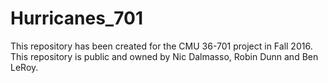 # Hurricanes_701
This repository has been created for the CMU 36-701 project in Fall 2016. This repository is public and owned by Nic Dalmasso, Robin Dunn and Ben LeRoy.
